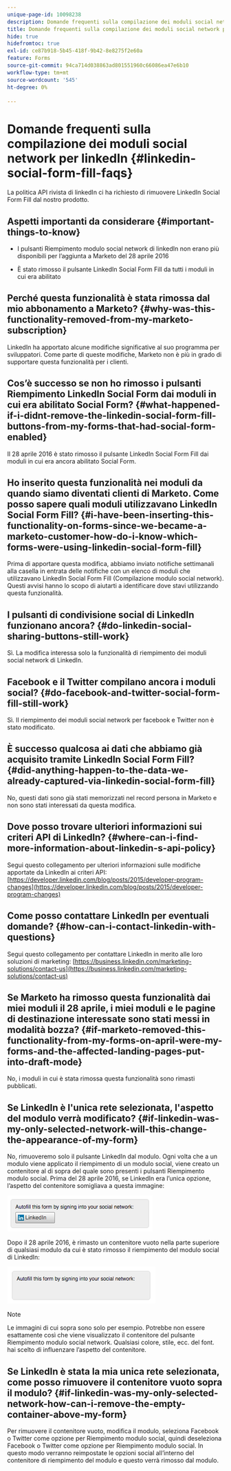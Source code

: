 ```yaml
---
unique-page-id: 10098238
description: Domande frequenti sulla compilazione dei moduli social network per linkedIn - Documentazione di Marketo - Documentazione del prodotto
title: Domande frequenti sulla compilazione dei moduli social network per linkedIn
hide: true
hidefromtoc: true
exl-id: ce87b918-5b45-418f-9b42-8e8275f2e60a
feature: Forms
source-git-commit: 94ca714d038863ad801551960c66086ea47e6b10
workflow-type: tm+mt
source-wordcount: '545'
ht-degree: 0%

---
```


# Domande frequenti sulla compilazione dei moduli social network per linkedIn {#linkedin-social-form-fill-faqs}

La politica API rivista di linkedIn ci ha richiesto di rimuovere LinkedIn Social Form Fill dal nostro prodotto.

## Aspetti importanti da considerare {#important-things-to-know}

* I pulsanti Riempimento modulo social network di linkedIn non erano più disponibili per l’aggiunta a Marketo del 28 aprile 2016

* È stato rimosso il pulsante LinkedIn Social Form Fill da tutti i moduli in cui era abilitato

## Perché questa funzionalità è stata rimossa dal mio abbonamento a Marketo? {#why-was-this-functionality-removed-from-my-marketo-subscription}

LinkedIn ha apportato alcune modifiche significative al suo programma per sviluppatori. Come parte di queste modifiche, Marketo non è più in grado di supportare questa funzionalità per i clienti.

## Cos’è successo se non ho rimosso i pulsanti Riempimento LinkedIn Social Form dai moduli in cui era abilitato Social Form? {#what-happened-if-i-didnt-remove-the-linkedin-social-form-fill-buttons-from-my-forms-that-had-social-form-enabled}

Il 28 aprile 2016 è stato rimosso il pulsante LinkedIn Social Form Fill dai moduli in cui era ancora abilitato Social Form.

## Ho inserito questa funzionalità nei moduli da quando siamo diventati clienti di Marketo. Come posso sapere quali moduli utilizzavano LinkedIn Social Form Fill? {#i-have-been-inserting-this-functionality-on-forms-since-we-became-a-marketo-customer-how-do-i-know-which-forms-were-using-linkedin-social-form-fill}

Prima di apportare questa modifica, abbiamo inviato notifiche settimanali alla casella in entrata delle notifiche con un elenco di moduli che utilizzavano LinkedIn Social Form Fill (Compilazione modulo social network). Questi avvisi hanno lo scopo di aiutarti a identificare dove stavi utilizzando questa funzionalità.

## I pulsanti di condivisione social di LinkedIn funzionano ancora? {#do-linkedin-social-sharing-buttons-still-work}

Sì. La modifica interessa solo la funzionalità di riempimento dei moduli social network di LinkedIn.

## Facebook e il Twitter compilano ancora i moduli social? {#do-facebook-and-twitter-social-form-fill-still-work}

Sì. Il riempimento dei moduli social network per facebook e Twitter non è stato modificato.

## È successo qualcosa ai dati che abbiamo già acquisito tramite LinkedIn Social Form Fill? {#did-anything-happen-to-the-data-we-already-captured-via-linkedin-social-form-fill}

No, questi dati sono già stati memorizzati nel record persona in Marketo e non sono stati interessati da questa modifica.

## Dove posso trovare ulteriori informazioni sui criteri API di LinkedIn? {#where-can-i-find-more-information-about-linkedin-s-api-policy}

Segui questo collegamento per ulteriori informazioni sulle modifiche apportate da LinkedIn ai criteri API: [https://developer.linkedin.com/blog/posts/2015/developer-program-changes](https://developer.linkedin.com/blog/posts/2015/developer-program-changes)

## Come posso contattare LinkedIn per eventuali domande? {#how-can-i-contact-linkedin-with-questions}

Segui questo collegamento per contattare LinkedIn in merito alle loro soluzioni di marketing: [https://business.linkedin.com/marketing-solutions/contact-us](https://business.linkedin.com/marketing-solutions/contact-us)

## Se Marketo ha rimosso questa funzionalità dai miei moduli il 28 aprile, i miei moduli e le pagine di destinazione interessate sono stati messi in modalità bozza? {#if-marketo-removed-this-functionality-from-my-forms-on-april-were-my-forms-and-the-affected-landing-pages-put-into-draft-mode}

No, i moduli in cui è stata rimossa questa funzionalità sono rimasti pubblicati.

## Se LinkedIn è l&#39;unica rete selezionata, l&#39;aspetto del modulo verrà modificato? {#if-linkedin-was-my-only-selected-network-will-this-change-the-appearance-of-my-form}

No, rimuoveremo solo il pulsante LinkedIn dal modulo. Ogni volta che a un modulo viene applicato il riempimento di un modulo social, viene creato un contenitore al di sopra del quale sono presenti i pulsanti Riempimento modulo social. Prima del 28 aprile 2016, se LinkedIn era l’unica opzione, l’aspetto del contenitore somigliava a questa immagine:

![—](assets/one.png)

Dopo il 28 aprile 2016, è rimasto un contenitore vuoto nella parte superiore di qualsiasi modulo da cui è stato rimosso il riempimento del modulo social di LinkedIn:

![—](assets/two.png)

>[!NOTE]
>
>Le immagini di cui sopra sono solo per esempio. Potrebbe non essere esattamente così che viene visualizzato il contenitore del pulsante Riempimento modulo social network. Qualsiasi colore, stile, ecc. del font. hai scelto di influenzare l’aspetto del contenitore.

## Se LinkedIn è stata la mia unica rete selezionata, come posso rimuovere il contenitore vuoto sopra il modulo? {#if-linkedin-was-my-only-selected-network-how-can-i-remove-the-empty-container-above-my-form}

Per rimuovere il contenitore vuoto, modifica il modulo, seleziona Facebook o Twitter come opzione per Riempimento modulo social, quindi deseleziona Facebook o Twitter come opzione per Riempimento modulo social. In questo modo verranno reimpostate le opzioni social all’interno del contenitore di riempimento del modulo e questo verrà rimosso dal modulo.
